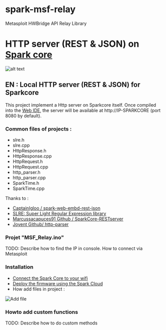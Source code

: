 spark-msf-relay
========================

Metasploit HWBridge API Relay Library

# HTTP server (REST & JSON) on [Spark core](https://www.spark.io/)
![alt text](https://s3.amazonaws.com/spark-website/spark.png "")
## EN : Local HTTP server (REST & JSON) for Sparkcore

This project implement a Http server on Sparkcore itself. Once compiled into the [Web IDE](https://www.spark.io/build), the server will be available at http://IP-SPARKCORE (port 8080 by default).

### Common files of projects :
- slre.h
- slre.cpp
- HttpResponse.h
- HttpResponse.cpp
- HttpRequest.h
- HttpRequest.cpp
- http_parser.h
- http_parser.cpp
- SparkTime.h
- SparkTime.cpp

Thanks to :
- [CaptainIgloo / spark-web-embd-rest-json](https://github.com/captainigloo/spark-web-embd-rest-json)
- [SLRE: Super Light Regular Expression library](https://github.com/cesanta/slre)
- [Marcussacapuces91 Github / SparkCore-RESTserver ](https://github.com/Marcussacapuces91/SparkCore-RESTserver)
- [Joyent Github/ http-parser](https://github.com/joyent/http-parser)

### Projet "MSF_Relay.ino"

TODO: Describe how to find the IP in console.  How to connect via Metasploit

### Installation
- [Connect the Spark Core to your wifi](https://www.spark.io/start)
- [Deploy the firmware using the Spark Cloud](https://www.spark.io/build/)
- How add files in project :

![Add file](http://domotique-info.fr/wp-content/uploads/2014/04/domotique-info-webideaddlib.gif)

### Howto add custom functions

TODO: Describe how to do custom methods
